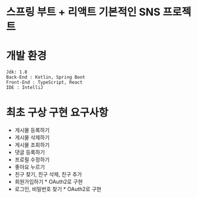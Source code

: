 # 스프링 부트 + 리액트 기본적인 SNS 프로젝트

# 개발 환경
    Jdk: 1.8
    Back-End : Kotlin, Spring Boot
    Front-End : TypeScript, React
    IDE : IntelliJ

# 최초 구상 구현 요구사항
* 게시물 등록하기
* 게시물 삭제하기
* 게시물 조회하기
* 댓글 등록하기
* 프로필 수정하기
* 좋아요 누르기
* 친구 찾기, 친구 삭제, 친구 추가
* 회원가입하기 * OAuth2로 구현
* 로그인, 비밀번호 찾기 * OAuth2로 구현
